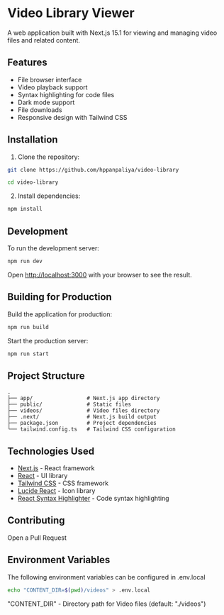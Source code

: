 # Video Library Viewer

A web application built with Next.js 15.1 for viewing and managing video files and related content.

## Features

- File browser interface
- Video playback support
- Syntax highlighting for code files
- Dark mode support
- File downloads
- Responsive design with Tailwind CSS

## Installation

1. Clone the repository:
```sh
git clone https://github.com/hppanpaliya/video-library
```

```sh
cd video-library
```

2. Install dependencies:
```sh
npm install
```

## Development

To run the development server:

```sh
npm run dev
```

Open [http://localhost:3000](http://localhost:3000) with your browser to see the result.

## Building for Production

Build the application for production:

```sh
npm run build
```

Start the production server:

```sh
npm run start
```

## Project Structure

```
.
├── app/                 # Next.js app directory
├── public/              # Static files
├── videos/              # Video files directory
├── .next/               # Next.js build output
├── package.json         # Project dependencies
└── tailwind.config.ts   # Tailwind CSS configuration
```

## Technologies Used

- [Next.js](https://nextjs.org/) - React framework
- [React](https://reactjs.org/) - UI library
- [Tailwind CSS](https://tailwindcss.com/) - CSS framework
- [Lucide React](https://lucide.dev/) - Icon library
- [React Syntax Highlighter](https://github.com/react-syntax-highlighter/react-syntax-highlighter) - Code syntax highlighting

## Contributing

Open a Pull Request

## Environment Variables

The following environment variables can be configured in .env.local
```sh
echo "CONTENT_DIR=$(pwd)/videos" > .env.local
```

"CONTENT_DIR" - Directory path for Video files (default: "./videos")